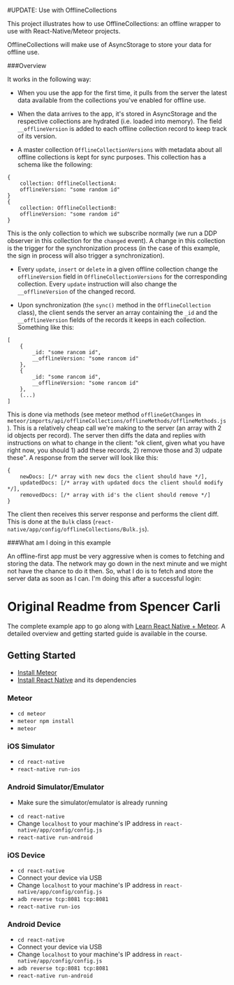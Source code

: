 #UPDATE: Use with OfflineCollections

This project illustrates how to use OfflineCollections: an offline wrapper 
to use with React-Native/Meteor projects.

OfflineCollections will make use of AsyncStorage to store your data for offline use.

###Overview

It works in the following way:

- When you use the app for the first time, it pulls from the server the latest data available from the collections you've enabled for offline use.

- When the data arrives to the app, it's stored in AsyncStorage and the respective collections are hydrated (i.e. loaded into memory).
The field `__offlineVersion` is added to each offline collection record to keep track of its version.

- A master collection `OfflineCollectionVersions` with metadata about all offline collections is kept for sync purposes. This collection has a schema like the following:
```
{
    collection: OfflineCollectionA: 
    offlineVersion: "some random id"
}
{
    collection: OfflineCollectionB: 
    offlineVersion: "some random id"
}
```
This is the only collection to which we subscribe normally 
(we run a DDP observer in this collection for the `changed` event). A change
in this collection is the trigger for the synchronization process 
(in the case of this example, the sign in process will also trigger 
a synchronization).

- Every `update`, `insert` or `delete` in a given offline collection change the `offlineVersion`
field in `OfflineCollectionVersions` for the corresponding collection. Every `update` instruction
will also change the `__offlineVersion` of the changed record.

- Upon synchronization (the `sync()` method in the `OfflineCollection` class),
the client sends the server an array containing the `_id` and the `__offlineVersion`
fields of the records it keeps in each collection. Something like this:
```
[
    {
        _id: "some rancom id",
        __offlineVersion: "some rancom id"
    },
    {
        _id: "some rancom id",
        __offlineVersion: "some rancom id"
    },
    (...)    
]
```
This is done via methods (see meteor method 
`offlineGetChanges` in `meteor/imports/api/offlineCollections/offlineMethods/offlineMethods.js`). 
This is a relatively cheap call we're making to the server (an array with
2 id objects per record). The server then diffs the data and replies with instructions
on what to change in the client: "ok client, given what you have right now, 
you should 1) add these records, 2) remove those and 3) udpate these".
A response from the server will look like this:
```
{
    newDocs: [/* array with new docs the client should have */],
    updatedDocs: [/* array with updated docs the client should modify */],
    removedDocs: [/* array with id's the client should remove */]
}
```
The client then receives this server response and performs the client diff.
This is done at the `Bulk` class (`react-native/app/config/offlineCollections/Bulk.js`).

###What am I doing in this example

An offline-first app must be very aggressive when is comes to fetching and 
storing the data. The network may go down in the next minute and we might not
have the chance to do it then. So, what I do is to fetch and store the server
data as soon as I can. I'm doing this after a successful login:




# Original Readme from Spencer Carli

The complete example app to go along with [Learn React Native + Meteor](http://handlebarlabs.teachable.com/p/react-native-meteor). A detailed overview and getting started guide is available in the course.

## Getting Started

- [Install Meteor](https://www.meteor.com/install)
- [Install React Native](https://facebook.github.io/react-native/docs/getting-started.html#content) and its dependencies

### Meteor

- `cd meteor`
- `meteor npm install`
- `meteor`

### iOS Simulator

- `cd react-native`
- `react-native run-ios`

### Android Simulator/Emulator

* Make sure the simulator/emulator is already running

- `cd react-native`
- Change `localhost` to your machine's IP address in `react-native/app/config/config.js`
- `react-native run-android`

### iOS Device

- `cd react-native`
- Connect your device via USB
- Change `localhost` to your machine's IP address in `react-native/app/config/config.js`
- `adb reverse tcp:8081 tcp:8081`
- `react-native run-ios`

### Android Device

- `cd react-native`
- Connect your device via USB
- Change `localhost` to your machine's IP address in `react-native/app/config/config.js`
- `adb reverse tcp:8081 tcp:8081`
- `react-native run-android`
